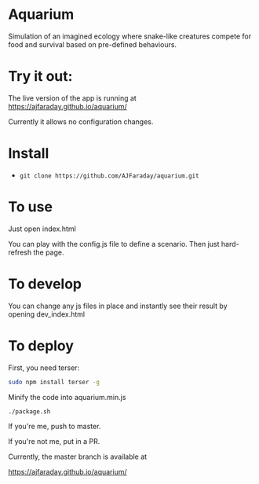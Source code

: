 # Aquarium

Simulation of an imagined ecology where snake-like creatures
compete for food and survival based on pre-defined behaviours.

# Try it out:

The live version of the app is running at https://ajfaraday.github.io/aquarium/

Currently it allows no configuration changes. 

# Install

* `git clone https://github.com/AJFaraday/aquarium.git`

# To use

Just open index.html

You can play with the config.js file to define a scenario. 
Then just hard-refresh the page.

# To develop

You can change any js files in place and instantly
see their result by opening dev_index.html

# To deploy

First, you need terser:

```bash
sudo npm install terser -g
```

Minify the code into aquarium.min.js

```bash
./package.sh
```

If you're me, push to master.

If you're not me, put in a PR.

Currently, the master branch is available at

https://ajfaraday.github.io/aquarium/